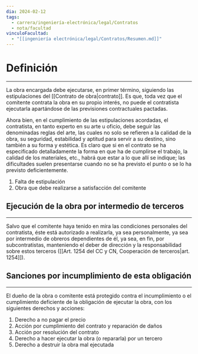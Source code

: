```yaml
---
dia: 2024-02-12
tags:
  - carrera/ingeniería-electrónica/legal/Contratos
  - nota/facultad
vinculoFacultad:
  - "[[ingeniería electrónica/legal/Contratos/Resumen.md]]"
---
```

# Definición
---
La obra encargada debe ejecutarse, en primer término, siguiendo las estipulaciones del [[Contrato de obra|contrato]]. Es que, toda vez que el comitente contrata la obra en su propio interés, no puede el contratista ejecutarla apartándose de las previsiones contractuales pactadas.

Ahora bien, en el cumplimiento de las estipulaciones acordadas, el contratista, en tanto experto en su arte u oficio, debe seguir las denominadas reglas del arte, las cuales no solo se refieren a la calidad de la obra, su seguridad, estabilidad y aptitud para servir a su destino, sino también a su forma y estética. Es claro que si en el contrato se ha especificado detalladamente la forma en que ha de cumplirse el trabajo, la calidad de los materiales, etc., habrá que estar a lo que allí se indique; las dificultades suelen presentarse cuando no se ha previsto el punto o se lo ha previsto deficientemente.
1) Falta de estipulación
2) Obra que debe realizarse a satisfacción del comitente

## Ejecución de la obra por intermedio de terceros
---
Salvo que el comitente haya tenido en mira las condiciones personales del contratista, éste está autorizado a realizarla, ya sea personalmente, ya sea por intermedio de obreros dependientes de él, ya sea, en fin, por subcontratistas, manteniendo el deber de dirección y la responsabilidad sobre estos terceros ([[Art. 1254 del CC y CN, Cooperación de terceros|art. 1254]]).

## Sanciones por incumplimiento de esta obligación
---
El dueño de la obra o comitente está protegido contra el incumplimiento o el cumplimiento deficiente de la obligación de ejecutar la obra, con los siguientes derechos y acciones:
1) Derecho a no pagar el precio
2) Acción por cumplimiento del contrato y reparación de daños
3) Acción por resolución del contrato
4) Derecho a hacer ejecutar la obra (o repararla) por un tercero
5) Derecho a destruir la obra mal ejecutada